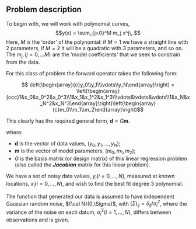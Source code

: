 ## Problem description

To begin with, we will work with polynomial curves, $$y(x) = \sum_{j=0}^M m_j x^j\,.$$
Here, $M$ is the 'order' of the polynomial: if $M=1$ we have a straight line with 2 parameters, if $M=2$ it will be a quadratic with 3 parameters, and so on. The $m_j, (j=0,\dots M)$ are the 'model coefficients' that we seek to constrain from the data.

For this class of problem the forward operator takes the following form:

$$ \left(\begin{array}{c}y_0\\y_1\\\vdots\\y_N\end{array}\right) = \left(\begin{array}{ccc}1&x_0&x_0^2&x_0^3\\1&x_1&x_1^2&x_1^3\\\vdots&\vdots&\vdots\\1&x_N&x_N^2&x_N^3\end{array}\right)\left(\begin{array}{c}m_0\\m_1\\m_2\end{array}\right)$$


This clearly has the required general form, $\mathbf{d} =G{\mathbf m}$.

where:

- $\textbf{d}$ is the vector of data values, ($y_0,y_1,\dots,y_N$);
- $\textbf{m}$ is the vector of model parameters, ($m_0,m_1,m_2$);
- $G$ is the basis matrix (or design matrix) of this linear regression problem (also called the ***Jacobian*** matrix for this linear problem).



We have a set of noisy data values, $y_i (i=0,\dots,N)$, measured at known locations, $x_i (i=0,\dots,N)$, and wish to find the best fit degree 3 polynomial.

The function that generated our data is assumed to have independent Gaussian random noise, ${\cal N}(0,\Sigma)$, with $(\Sigma)_{ij} = \delta_{ij}/\sigma_i^2$, where the variance of the noise on each datum, $\sigma_i^2 (i=1,\dots,N)$, differs between observations and is given.
